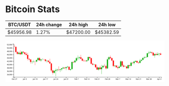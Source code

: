 # Bitcoin Stats

BTC/USDT|24h change|24h high|24h low|
|---|---|---|---|
|$45956.98|1.27%|$47200.00|$45382.59|

<img src="./chart.svg">
